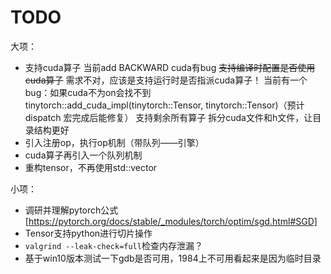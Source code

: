 # TODO

大项：

- 支持cuda算子
    当前add BACKWARD cuda有bug
    ~~支持编译时配置是否使用cuda算子~~  需求不对，应该是支持运行时是否指派cuda算子！
    当前有一个bug：如果cuda不为on会找不到tinytorch::add_cuda_impl(tinytorch::Tensor, tinytorch::Tensor)（预计dispatch 宏完成后能修复）
    支持剩余所有算子
    拆分cuda文件和h文件，让目录结构更好
- 引入注册op，执行op机制（带队列——引擎）
- cuda算子再引入一个队列机制
- 重构tensor，不再使用std::vector

小项：

- 调研并理解pytorch公式 [https://pytorch.org/docs/stable/_modules/torch/optim/sgd.html#SGD]
- Tensor支持python进行切片操作
- `valgrind --leak-check=full`检查内存泄漏？
- 基于win10版本测试一下gdb是否可用，1984上不可用看起来是因为临时目录